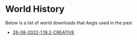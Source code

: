 # World History

Below is a list of world downloads that Aegis used in the past

* [28-08-2022-1.19.2-CREATIVE](https://drive.google.com/file/d/1KnafllgbmfT8j4o6_hlzY5cHqababyp5/view?usp=sharing)